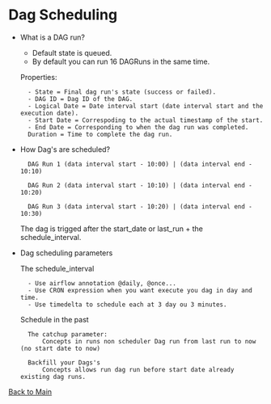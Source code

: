 # Dag Scheduling

- What is a DAG run?

    - Default state is queued.
    - By default you can run 16 DAGRuns in the same time.

    Properties:

        - State = Final dag run's state (success or failed).
        - DAG ID = Dag ID of the DAG.
        - Logical Date = Date interval start (date interval start and the execution date).
        - Start Date = Correspoding to the actual timestamp of the start.
        - End Date = Corresponding to when the dag run was completed.
        Duration = Time to complete the dag run.

- How Dag's are scheduled?

        DAG Run 1 (data interval start - 10:00) | (data interval end - 10:10)
        
        DAG Run 2 (data interval start - 10:10) | (data interval end - 10:20)
        
        DAG Run 3 (data interval start - 10:20) | (data interval end - 10:30)

    The dag is trigged after the start_date or last_run + the schedule_interval.

- Dag scheduling parameters

    The schedule_interval

        - Use airflow annotation @daily, @once...
        - Use CRON expression when you want execute you dag in day and time.
        - Use timedelta to schedule each at 3 day ou 3 minutes.

    Schedule in the past

        The catchup parameter:
            Concepts in runs non scheduler Dag run from last run to now (no start date to now)
        
        Backfill your Dags's
            Concepts allows run dag run before start date already existing dag runs.


[Back to Main](https://github.com/seltons1/airflow-fundamentals-certification/blob/main/README.md)